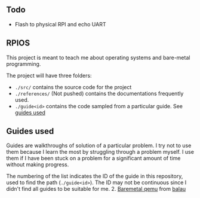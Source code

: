 ## Todo

* Flash to physical RPI and echo UART

## RPIOS

This project is meant to teach me about operating systems and bare-metal
programming.

The project will have three folders:
* `./src/` contains the source code for the project
* `./references/` (Not pushed) contains the documentations frequently used.
* `./guide<id>` contains the code sampled from a particular guide. See [guides
used](#guides-used)

## Guides used

Guides are walkthroughs of solution of a particular problem. I try not to use
them because I learn the most by struggling through a problem myself. I use them
if I have been stuck on a problem for a significant amount of time without
making progress.

The numbering of the list indicates the ID of the guide in this repository, used
to find the path (`./guide<id>`). The ID may not be continuous since I didn't
find all guides to be suitable for me.
2. [Baremetal
   qemu](https://balau82.wordpress.com/2010/02/28/hello-world-for-bare-metal-arm-using-qemu/)
   from [balau](https://balau82.wordpress.com/)
